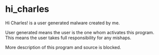 # hi_charles
Hi Charles! is a user generated malware created by me.

User generated means the user is the one whom activates this program.
This means the user takes full responsibility for any mishaps.

More description of this program and source is blocked.
